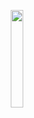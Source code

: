 <p align="center">
<!-- <img src="https://user-images.githubusercontent.com/80905013/193423638-1d37a040-c230-48b5-a7dc-78e5a56ed3e2.gif" width="25%"> -->
<!-- <img src="https://user-images.githubusercontent.com/80905013/230743021-df520947-eda8-4f39-9cbc-d9255dd1b909.gif" width="20%"> -->
  <img src="https://github.com/LouisRossouw/LouisRossouw/assets/80905013/0383644c-ea2a-46bf-a895-ec1a987455cb" width="20%">
</p>


